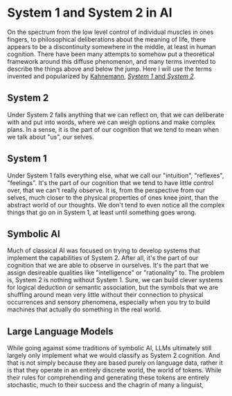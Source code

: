 # System 1 and System 2 in AI

On the spectrum from the low level control of individual muscles in ones fingers, to philosophical deliberations about the meaning of life, there appears to be a discontinuity somewhere in the middle, at least in human cognition. There have been many attempts to somehow put a theoretical framework around this diffuse phenomenon, and many terms invented to describe the things above and below the jump. Here I will use the terms invented and popularized by [Kahnemann](https://en.wikipedia.org/wiki/Daniel_Kahneman), [*System 1* and *System 2*](https://en.wikipedia.org/wiki/Thinking,_Fast_and_Slow).


## System 2

Under System 2 falls anything that we can reflect on, that we can deliberate with and put into words, where we can weigh options and make complex plans. In a sense, it is the part of our cognition that we tend to mean when we talk about "us", our selves.


## System 1

Under System 1 falls everything else, what we call our "intuition", "reflexes", "feelings". It's the part of our cognition that we tend to have little control over, that we can't really observe. It is, from the perspective from our selves, much closer to the physical properties of ones knee joint, than the abstract world of our thoughts. We don't tend to even notice all the complex things that go on in System 1, at least until something goes wrong.


## Symbolic AI

Much of classical AI was focused on trying to develop systems that implement the capabilities of System 2. After all, it's the part of our cognition that we are able to observe in ourselves. It's the part that we assign desireable qualities like "intelligence" or "rationality" to. The problem is, System 2 is nothing without System 1. Sure, we can build clever systems for logical deduction or semantic association, but the symbols that we are shuffling around mean very little without their connection to physical occurrences and sensory phenomena, especially when you try to build machines that actually do something in the real world.


## Large Language Models

While going against some traditions of symbolic AI, LLMs ultimately still largely only implement what we would classify as System 2 cognition. And that is not simply because they are based purely on language data, rather it is that they operate in an entirely discrete world, the world of tokens. While their rules for comprehending and generating these tokens are entirely stochastic, much to their success and the chagrin of many a linguist, 